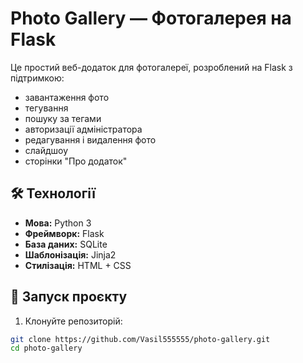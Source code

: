 # Photo Gallery — Фотогалерея на Flask

Це простий веб-додаток для фотогалереї, розроблений на Flask з підтримкою:
- завантаження фото
- тегування
- пошуку за тегами
- авторизації адміністратора
- редагування і видалення фото
- слайдшоу
- сторінки "Про додаток"

## 🛠️ Технології
- **Мова:** Python 3
- **Фреймворк:** Flask
- **База даних:** SQLite
- **Шаблонізація:** Jinja2
- **Стилізація:** HTML + CSS

## 🚀 Запуск проєкту

1. Клонуйте репозиторій:

```bash
git clone https://github.com/Vasil555555/photo-gallery.git
cd photo-gallery
